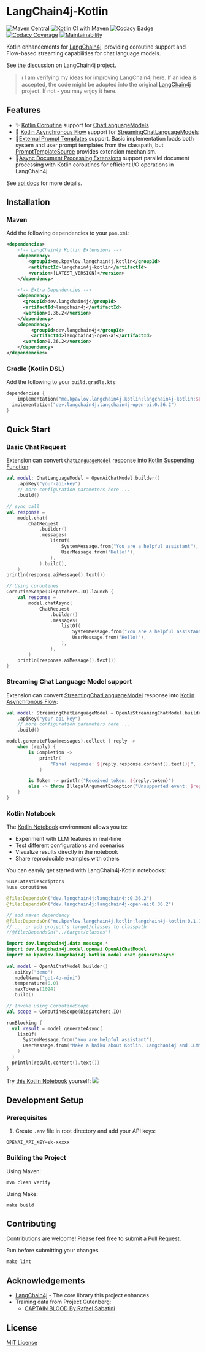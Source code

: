 # LangChain4j-Kotlin

[![Maven Central](https://img.shields.io/maven-central/v/me.kpavlov.langchain4j.kotlin/langchain4j-kotlin)](https://repo1.maven.org/maven2/me/kpavlov/langchain4j/kotlin/langchain4j-kotlin/)
[![Kotlin CI with Maven](https://github.com/kpavlov/langchain4j-kotlin/actions/workflows/maven.yml/badge.svg?branch=main)](https://github.com/kpavlov/langchain4j-kotlin/actions/workflows/maven.yml)
[![Codacy Badge](https://app.codacy.com/project/badge/Grade/644f664ad05a4a009b299bc24c8be4b8)](https://app.codacy.com/gh/kpavlov/langchain4j-kotlin/dashboard?utm_source=gh&utm_medium=referral&utm_content=&utm_campaign=Badge_grade)
[![Codacy Coverage](https://app.codacy.com/project/badge/Coverage/644f664ad05a4a009b299bc24c8be4b8)](https://app.codacy.com/gh/kpavlov/langchain4j-kotlin/dashboard?utm_source=gh&utm_medium=referral&utm_content=&utm_campaign=Badge_coverage)
[![Maintainability](https://api.codeclimate.com/v1/badges/176ba2c4e657d3e7981a/maintainability)](https://codeclimate.com/github/kpavlov/langchain4j-kotlin/maintainability)

Kotlin enhancements for [LangChain4j](https://github.com/langchain4j/langchain4j), providing coroutine support and Flow-based streaming capabilities for chat language models.

See the [discussion](https://github.com/langchain4j/langchain4j/discussions/1897) on LangChain4j project.

> ℹ️ I am verifying my ideas for improving LangChain4j here. If an idea is accepted, the code might be adopted into the original [LangChain4j](https://github.com/langchain4j) project. If not - you may enjoy it here.

## Features

- ✨ [Kotlin Coroutine](https://kotlinlang.org/docs/coroutines-guide.html) support for [ChatLanguageModels](https://docs.langchain4j.dev/tutorials/chat-and-language-models)
- 🌊 [Kotlin Asynchronous Flow](https://kotlinlang.org/docs/flow.html) support for [StreamingChatLanguageModels](https://docs.langchain4j.dev/tutorials/ai-services#streaming)
- 💄[External Prompt Templates](docs/PromptTemplates.md) support. Basic implementation loads both system and user prompt
  templates from the classpath,
  but [PromptTemplateSource](langchain4j-kotlin/src/main/kotlin/me/kpavlov/langchain4j/kotlin/prompt/PromptTemplateSource.kt)
  provides extension mechanism.
- 💾[Async Document Processing Extensions](docs/AsyncIO.md) support parallel document processing with Kotlin coroutines
  for efficient I/O operations in LangChain4j

See [api docs](https://kpavlov.github.io/langchain4j-kotlin/api/) for more details.

## Installation

### Maven

Add the following dependencies to your `pom.xml`:

```xml
<dependencies>
    <!-- LangChain4j Kotlin Extensions -->
    <dependency>
        <groupId>me.kpavlov.langchain4j.kotlin</groupId>
        <artifactId>langchain4j-kotlin</artifactId>
        <version>[LATEST_VERSION]</version>
    </dependency>
    
    <!-- Extra Dependencies -->
    <dependency>
      <groupId>dev.langchain4j</groupId>
      <artifactId>langchain4j</artifactId>
      <version>0.36.2</version>
    </dependency>
    <dependency>
         <groupId>dev.langchain4j</groupId>
         <artifactId>langchain4j-open-ai</artifactId>
      <version>0.36.2</version>
    </dependency>
</dependencies>
```

### Gradle (Kotlin DSL)

Add the following to your `build.gradle.kts`:

```kotlin
dependencies {
    implementation("me.kpavlov.langchain4j.kotlin:langchain4j-kotlin:$LATEST_VERSION")
  implementation("dev.langchain4j:langchain4j-open-ai:0.36.2")
}
```

## Quick Start

### Basic Chat Request

Extension can convert [`ChatLanguageModel`](https://docs.langchain4j.dev/tutorials/chat-and-language-models) response into [Kotlin Suspending Function](https://kotlinlang.org/docs/coroutines-basics.html):

```kotlin
val model: ChatLanguageModel = OpenAiChatModel.builder()
    .apiKey("your-api-key")
    // more configuration parameters here ...
    .build()

// sync call
val response =
    model.chat(
        ChatRequest
            .builder()
            .messages(
                listOf(
                    SystemMessage.from("You are a helpful assistant"),
                    UserMessage.from("Hello!"),
                ),
            ).build(),
    )
println(response.aiMessage().text())

// Using coroutines
CoroutineScope(Dispatchers.IO).launch {
    val response =
        model.chatAsync(
            ChatRequest
                .builder()
                .messages(
                    listOf(
                        SystemMessage.from("You are a helpful assistant"),
                        UserMessage.from("Hello!"),
                    ),
                ),
        )
    println(response.aiMessage().text())
}      
```

### Streaming Chat Language Model support

Extension can convert [StreamingChatLanguageModel](https://docs.langchain4j.dev/tutorials/response-streaming) response into [Kotlin Asynchronous Flow](https://kotlinlang.org/docs/flow.html):

```kotlin
val model: StreamingChatLanguageModel = OpenAiStreamingChatModel.builder()
    .apiKey("your-api-key")
    // more configuration parameters here ...
    .build()

model.generateFlow(messages).collect { reply ->
    when (reply) {
        is Completion ->
            println(
                "Final response: ${reply.response.content().text()}",
            )

        is Token -> println("Received token: ${reply.token}")
        else -> throw IllegalArgumentException("Unsupported event: $reply")
    }
}
```

### Kotlin Notebook

The [Kotlin Notebook](https://kotlinlang.org/docs/kotlin-notebook-overview.html) environment allows you to:

* Experiment with LLM features in real-time
* Test different configurations and scenarios
* Visualize results directly in the notebook
* Share reproducible examples with others

You can easyly get started with LangChain4j-Kotlin notebooks:

```kotlin notebook
%useLatestDescriptors
%use coroutines

@file:DependsOn("dev.langchain4j:langchain4j:0.36.2")
@file:DependsOn("dev.langchain4j:langchain4j-open-ai:0.36.2")

// add maven dependency
@file:DependsOn("me.kpavlov.langchain4j.kotlin:langchain4j-kotlin:0.1.1")
// ... or add project's target/classes to classpath
//@file:DependsOn("../target/classes")

import dev.langchain4j.data.message.*
import dev.langchain4j.model.openai.OpenAiChatModel
import me.kpavlov.langchain4j.kotlin.model.chat.generateAsync
  
val model = OpenAiChatModel.builder()
  .apiKey("demo")
  .modelName("gpt-4o-mini")
  .temperature(0.0)
  .maxTokens(1024)
  .build()

// Invoke using CoroutineScope
val scope = CoroutineScope(Dispatchers.IO)

runBlocking {
  val result = model.generateAsync(
    listOf(
      SystemMessage.from("You are helpful assistant"),
      UserMessage.from("Make a haiku about Kotlin, Langchani4j and LLM"),
    )
  )
  println(result.content().text())
}
```

Try [this Kotlin Notebook](langchain4j-kotlin/notebooks/lc4kNotebook.ipynb)  yourself:
![](docs/kotlin-notebook-1.png)

## Development Setup

### Prerequisites

1. Create `.env` file in root directory and add your API keys:

```dotenv
OPENAI_API_KEY=sk-xxxxx
```

### Building the Project

Using Maven:

```shell
mvn clean verify
```

Using Make:

```shell
make build
```

## Contributing

Contributions are welcome! Please feel free to submit a Pull Request.

Run before submitting your changes

```shell
make lint
```

## Acknowledgements

- [LangChain4j](https://github.com/langchain4j/langchain4j) - The core library this project enhances
- Training data from Project Gutenberg:
  - [CAPTAIN BLOOD By Rafael Sabatini](https://www.gutenberg.org/cache/epub/1965/pg1965.txt)

## License

[MIT License](LICENSE.txt)
